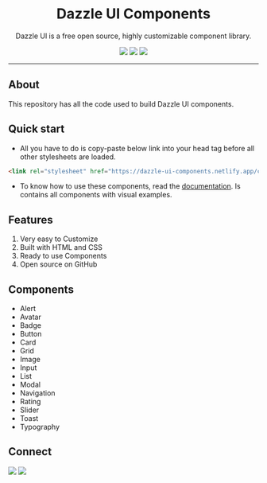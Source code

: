 <div align="center">

# Dazzle UI Components

Dazzle UI is a free open source, highly customizable component library.

![](https://img.shields.io/badge/HTML5-E34F26?style=for-the-badge&logo=html5&logoColor=white)
![](https://img.shields.io/badge/CSS3-1572B6?style=for-the-badge&logo=css3&logoColor=white)
![](https://img.shields.io/badge/JavaScript-F7DF1E?style=for-the-badge&logo=javascript&logoColor=black)

</div>

---
## About
This repository has all the code used to build Dazzle UI components.


## Quick start

- All you have to do is copy-paste below link into your head tag before all other stylesheets are loaded.

```html
<link rel="stylesheet" href="https://dazzle-ui-components.netlify.app/components/components.css" />
```

- To know how to use these components, read the [documentation](https://dazzle-ui.netlify.app). Is contains all components with visual examples.

## Features

1. Very easy to Customize
1. Built with HTML and CSS
1. Ready to use Components
1. Open source on GitHub

## Components

- Alert
- Avatar
- Badge
- Button
- Card
- Grid
- Image
- Input
- List
- Modal
- Navigation
- Rating
- Slider
- Toast
- Typography

## Connect

<a href="https://twitter.com/ApurvaSawant11"><img src="https://img.shields.io/badge/Twitter-1DA1F2?style=for-the-badge&logo=twitter&logoColor=white"/></a>
<a href="https://www.linkedin.com/in/apurvasawant11/"><img src="https://img.shields.io/badge/LinkedIn-0077B5?style=for-the-badge&logo=linkedin&logoColor=white"/></a>
